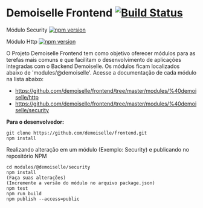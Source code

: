 # Demoiselle Frontend [![Build Status](https://travis-ci.org/demoiselle/frontend.svg?branch=master)](https://travis-ci.org/demoiselle/frontend)

Módulo Security [![npm version](https://badge.fury.io/js/%40demoiselle%2Fsecurity.svg)](https://badge.fury.io/js/%40demoiselle%2Fsecurity)

Módulo Http [![npm version](https://badge.fury.io/js/%40demoiselle%2Fhttp.svg)](https://badge.fury.io/js/%40demoiselle%2Fhttp)

O Projeto Demoiselle Frontend tem como objetivo oferecer módulos para as terefas mais comuns e que facilitam o desenvolvimento de aplicações integradas com o Backend Demoiselle. Os módulos ficam localizados abaixo de 'modules/@demoiselle'. Acesse a documentação de cada módulo na lista abaixo:

* https://github.com/demoiselle/frontend/tree/master/modules/%40demoiselle/http
* https://github.com/demoiselle/frontend/tree/master/modules/%40demoiselle/security



**Para o desenvolvedor:**
```
git clone https://github.com/demoiselle/frontend.git
npm install
```

Realizando alteração em um módulo (Exemplo: Security) e publicando no repositório NPM
```
cd modules/@demoiselle/security
npm install
(Faça suas alterações)
(Incremente a versão do módulo no arquivo package.json)
npm test
npm run build
npm publish --access=public
```